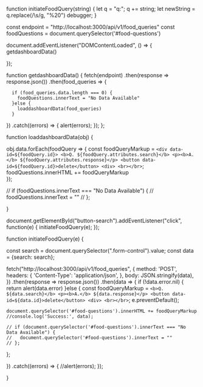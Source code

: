 function initiateFoodQuery(string) {
  let q = "q:";
  q += string;
   let newString = q.replace(/\s/g, "%20")
   debugger;
}




const endpoint = "http://localhost:3000/api/v1/food_queries"
const foodQuestions = document.querySelector('#food-questions')

document.addEventListener("DOMContentLoaded", () => {
  getdashboardData()

});

function getdashboardData() {
  fetch(endpoint) 
    .then(response => response.json())
    .then(food_queries => { 

      if (food_queries.data.length === 0) {
        foodQuestions.innerText = "No Data Available"
      }else {
        loaddashboardData(food_queries)
      }
  })
    .catch((errors) => {
     alert(errors);
   });
};

function loaddashboardData(obj) {

  obj.data.forEach(foodQuery => {
    const foodQueryMarkup = 
    `<div data-id=${foodQuery.id}>
      <b>Q. ${foodQuery.attributes.search}</b>
      <p><b>A.</b> ${foodQuery.attributes.response}</p>
      <button data-id=${foodQuery.id}>delete</button>
    <div>
    <br></br>`;
    foodQuestions.innerHTML += foodQueryMarkup  
  });

   // if (foodQuestions.innerText === "No Data Available") {
   //    foodQuestions.innerText = ""
   // };
 
}

document.getElementById("button-search").addEventListener("click", function(e) {
  initiateFoodQuery(e);
});

function initiateFoodQuery(e) {
 
  const search = document.querySelector(".form-control").value;
  const data = {search: search};

  fetch("http://localhost:3000/api/v1/food_queries", {
    method: 'POST', 
    headers: {
      'Content-Type': 'application/json',
    },
    body: JSON.stringify(data),
  })
  .then(response => response.json())
  .then(data => {
     if (!data.error.nil) {
       return alert(data.error)
     }else { 
    const foodQueryMarkup = 
    `<b>Q. ${data.search}</b>
    <p><b>A.</b> ${data.response}</p>
    <button data-id=${data.id}>delete</button>
    <div>
    <br></br>`;
     e.preventDefault();

    document.querySelector('#food-questions').innerHTML += foodQueryMarkup  
    //console.log('Success:', data);

    // if (document.querySelector('#food-questions').innerText === "No Data Available") {
    //   document.querySelector('#food-questions').innerText = ""
    // };
   };

  })
   .catch((errors) => {
     //alert(errors);
  });


}



